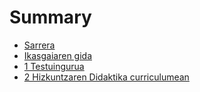 # Summary

* [Sarrera](README.md)
* [Ikasgaiaren gida](chapter1.md)
* [1 Testuingurua](1-testuingurua.md)
* [2 Hizkuntzaren Didaktika curriculumean](2-hizkuntzaren-didaktika-curriculumean.md)

